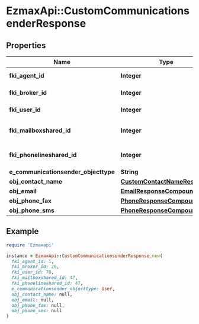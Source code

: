 # EzmaxApi::CustomCommunicationsenderResponse

## Properties

| Name | Type | Description | Notes |
| ---- | ---- | ----------- | ----- |
| **fki_agent_id** | **Integer** | The unique ID of the Agent. | [optional] |
| **fki_broker_id** | **Integer** | The unique ID of the Broker. | [optional] |
| **fki_user_id** | **Integer** | The unique ID of the User | [optional] |
| **fki_mailboxshared_id** | **Integer** | The unique ID of the Mailboxshared | [optional] |
| **fki_phonelineshared_id** | **Integer** | The unique ID of the Phonelineshared | [optional] |
| **e_communicationsender_objecttype** | **String** |  |  |
| **obj_contact_name** | [**CustomContactNameResponse**](CustomContactNameResponse.md) |  |  |
| **obj_email** | [**EmailResponseCompound**](EmailResponseCompound.md) |  | [optional] |
| **obj_phone_fax** | [**PhoneResponseCompound**](PhoneResponseCompound.md) |  | [optional] |
| **obj_phone_sms** | [**PhoneResponseCompound**](PhoneResponseCompound.md) |  | [optional] |

## Example

```ruby
require 'Ezmaxapi'

instance = EzmaxApi::CustomCommunicationsenderResponse.new(
  fki_agent_id: 1,
  fki_broker_id: 26,
  fki_user_id: 70,
  fki_mailboxshared_id: 47,
  fki_phonelineshared_id: 47,
  e_communicationsender_objecttype: User,
  obj_contact_name: null,
  obj_email: null,
  obj_phone_fax: null,
  obj_phone_sms: null
)
```

